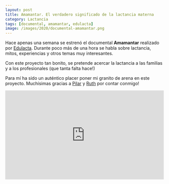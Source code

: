 ```yaml
---
layout: post
title: Amamantar. El verdadero significado de la lactancia materna
category: Lactancia
tags: [documental, amamantar, edulacta]
image: /images/2020/documental-amamantar.png
---
```


Hace apenas una semana se estrenó el documental **Amamantar** realizado por [Edulacta](https://www.edulacta.com/). 
Durante poco más de una hora se habla sobre lactancia, mitos, experiencias y otros temas muy interesantes. 

Con este proyecto tan bonito, se pretende acercar la lactancia a las familias y a los profesionales (que tanta falta hace!)

Para mí ha sido un auténtico placer poner mi granito de arena en este proyecto. 
Muchísimas gracias a [Pilar](https://www.instagram.com/maternidadcontinuum/) y [Ruth](https://www.instagram.com/ruthgimenezmartin/) por contar conmigo!

<div style="padding:56.25% 0 0 0;position:relative;">
    <iframe src="https://player.vimeo.com/video/382564301?title=0&byline=0&portrait=0" style="position:absolute;top:0;left:0;width:100%;height:100%;" frameborder="0" allow="autoplay; fullscreen" allowfullscreen></iframe>
</div>

